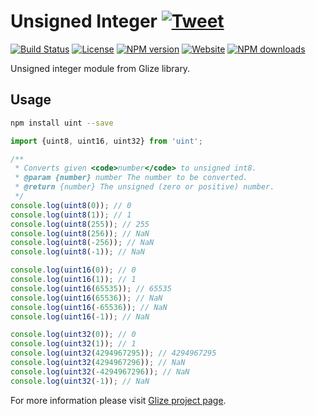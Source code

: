 # Unsigned Integer [![Tweet](https://img.shields.io/twitter/url/http/shields.io.svg?style=social)](https://twitter.com/intent/tweet?text=Unsigned%20Integer%20module%20from%20Glize%20library.&url=https://glize.js.org&via=GitHub&hashtags=Glize,JavaScript,ECMAScript,ES6)
[![Build Status](https://github.com/Datamart/uint/actions/workflows/npm-publish.yml/badge.svg)](https://github.com/Datamart/uint/actions/workflows/npm-publish.yml) [![License](https://img.shields.io/:license-apache-blue.svg)](https://www.apache.org/licenses/LICENSE-2.0.html) [![NPM version](https://img.shields.io/npm/v/uint.svg?style=flat)](https://npmjs.org/package/uint) [![Website](https://img.shields.io/website-up-down-green-red/https/glize.js.org.svg?style=flat)](https://glize.js.org) [![NPM downloads](https://img.shields.io/npm/dm/uint.svg?style=flat)](https://npmjs.org/package/uint)

Unsigned integer module from Glize library.

## Usage

```bash
npm install uint --save
```

```js
import {uint8, uint16, uint32} from 'uint';

/**
 * Converts given <code>number</code> to unsigned int8.
 * @param {number} number The number to be converted.
 * @return {number} The unsigned (zero or positive) number.
 */
console.log(uint8(0)); // 0
console.log(uint8(1)); // 1
console.log(uint8(255)); // 255
console.log(uint8(256)); // NaN
console.log(uint8(-256)); // NaN
console.log(uint8(-1)); // NaN

console.log(uint16(0)); // 0
console.log(uint16(1)); // 1
console.log(uint16(65535)); // 65535
console.log(uint16(65536)); // NaN
console.log(uint16(-65536)); // NaN
console.log(uint16(-1)); // NaN

console.log(uint32(0)); // 0
console.log(uint32(1)); // 1
console.log(uint32(4294967295)); // 4294967295
console.log(uint32(4294967296)); // NaN
console.log(uint32(-4294967296)); // NaN
console.log(uint32(-1)); // NaN
```

For more information please visit [Glize project page](https://glize.js.org).
